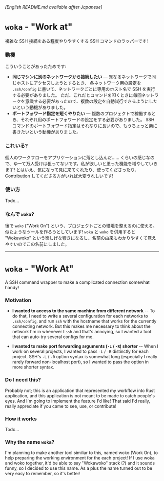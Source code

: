 *[English README.md available affter Japanese]*

# `woka` - "Work at"

複雑な SSH 接続をある程度やりやすくする SSH コマンドのラッパーです!

### 動機
こういうことがあったためです:

- **同じマシンに別のネットワークから接続したい** — 異なるネットワークで同じホストにアクセスしようとするとき、
  各ネットワーク用の設定を `.ssh/config` に書いて、ネットワークごとに専用のホスト名で SSH を実行する必要がありました。
  ただ、これだとコマンドを叩くときに毎回ネットワークを意識する必要があったので、複数の設定を自動試行できるようにしたいという動機がありました。
- **ポートフォワード指定を短くやりたい** — 複数のプロジェクトで稼働するとき、それぞれ用のポートフォワードの設定をする必要がありました。
  SSH コマンドのポートフォワード指定はそれなりに長いので、もうちょっと楽に書きたいという動機がありました。

### これいる?

個人のワークフローをアプリケーションに落とし込んだ…… くらいの感じなので、ゆーて万人受けは狙ってないです。私が欲しいと思った機能を増やしていきます!
とはいえ、気になって見に来てくれたり、使ってくださったり、Contribution してくださる方がいれば大変うれしいです!

### 使い方

Todo...

### なんで `woka`?

後で `woko` ("Work On") という、プロジェクトごとの環境を整えるのに使える、似たようなツールを作ろうとしています!
`woka` と `woko` を併用すると "Wokawoko" という楽しげな響きになるし、名前の由来もわかりやすくて覚えやすいのでこの名前にしました。

---

# `woka` - "Work At"

A SSH command wrapper to make a complicated connection somewhat handy!

### Motivation

- **I wanted to access to the same machine from different network** -- 
  To do that, I need to write a several configuration for each networks to `.ssh/config`, and
  run `ssh` with the hostname that works for the currently connecting network. But this makes me
  necessary to think about the network I'm in whenever I `ssh` and that's annoying, so I wanted a tool
  that can auto-try several configs for me.

- **I wanted to make port forwarding arguments (`-L` / `-R`) shorter** --
  When I work on several projects, I wanted to pass `-L` / `-R` distinctly for each project.
  SSH's `-L` / `-R` option syntax is somewhat long (especially I really rarely forward non-localhost port),
  so I wanted to pass the option in more shorter syntax.

### Do I need this?

Probably not; this is an application that represented my workflow into Rust application,
and this application is not meant to be made to catch people's eyes. And I'm going to implement the feature I'd like!
That said I'd really, really appreciate if you came to see, use, or contribute!

### How it works

Todo...

### Why the name `woka`?

I'm planning to make another tool similiar to this, named woko (Work On), to help preparing the working environment for the each project!
If I use woka and woko together, it'd be able to say "Wokawoko" stack (?) and it sounds funny, so I decided to use this name.
As a plus the name turned out to be very easy to remember, so it's better!
